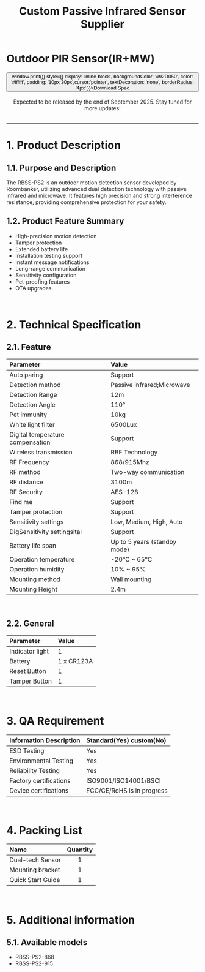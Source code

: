 ﻿---
description: Roombanker offers passive infrared motion detectors to detect motion by sensing changes in infrared (IR) levels caused by the presence of humans within its range.
title: Custom Passive Infrared Sensor Supplier
keywords:
- passive infrared sensor
- passive infrared motion detector
- passive infrared motion sensor
tags:
- Outdoor PIR Sensor(IR+MW) spec
---

# Outdoor PIR Sensor(IR+MW)

<div style={{textAlign: 'center'}}>
<button onClick={() => window.print()} style={{ display: 'inline-block', backgroundColor: '#92D050', color: '#ffffff', padding: '10px 30px',cursor:'pointer', textDecoration: 'none', borderRadius: '4px' }}>Download Spec</button>
</div>
<br />

<center>
Expected to be released by the end of September 2025. Stay tuned for more updates!
</center>

<br />


------

# 1. Product Description
## 1.1. Purpose and Description

The RBSS-PS2 is an outdoor motion detection sensor developed by Roombanker, utilizing advanced dual detection technology with passive infrared and microwave. It features high precision and strong interference resistance, providing comprehensive protection for your safety.

## 1.2. Product Feature Summary

* High-precision motion detection 
* Tamper protection 
* Extended battery life 
* Installation testing support 
* Instant message notifications 
* Long-range communication 
* Sensitivity configuration 
* Pet-proofing features 
* OTA upgrades

<br />

# 2. Technical Specification
## 2.1. Feature

| Parameter                        | Value                           |
| :------------------------------- | :-------------------------------|
| Auto paring                      | Support                         |
| Detection method                 | Passive infrared;Microwave     |
| Detection Range                  | 12m                             |
| Detection Angle                  | 110°                            |
| Pet immunity                     | 10kg                            |
| White light filter               | 6500Lux                         |
| Digital temperature compensation | Support                         |
| Wireless transmission            | RBF Technology                  |
| RF Frequency                     | 868/915Mhz                      |
| RF method                        | Two-way communication           |
| RF distance                      | 3100m                           |
| RF Security                      | AES-128                         |
| Find me                          | Support                         |
| Tamper protection                | Support                         |
| Sensitivity settings             | Low, Medium, High, Auto         |
| DigSensitivity settingsital      | Support                         |
| Battery life span                | Up to 5 years (standby mode)    | 
| Operation temperature            | -20℃ ~ 65℃                     |
| Operation humidity               | 10% ~ 95%                       |
| Mounting method                  | Wall mounting                   |
| Mounting Height                  | 2.4m                            |


<br />

## 2.2. General

| Parameter                  | Value                       |
| :------------------------- | :---------------------------|
| Indicator light            | 1                           |
| Battery                    | 1 x CR123A                  |
| Reset Button               | 1                           | 
| Tamper Button              | 1                           |

<br />

# 3. QA Requirement

| Information Description    | Standard(Yes) custom(No)    |
| :------------------------- | :-------------------------- |
| ESD Testing                |  Yes                        |
| Environmental Testing      |  Yes                        |
| Reliability Testing        |  Yes                        |
| Factory certifications     |  ISO9001/ISO14001/BSCI      |
| Device certifications      |  FCC/CE/RoHS is in progress |

<br />

# 4. Packing List

| Name                  | Quantity |
| :-------------------- | :------: |
| Dual-tech Sensor      |  1       |
| Mounting bracket      |  1       |
| Quick Start Guide     |  1       |

<br />

# 5. Additional information

## 5.1. Available models
* RBSS-PS2-868
* RBSS-PS2-915


<br />
